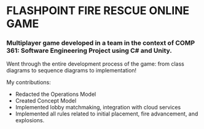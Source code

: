 # FLASHPOINT FIRE RESCUE ONLINE GAME

### Multiplayer game developed in a team in the context of COMP 361: Software Engineering Project using C# and Unity. 

Went through the entire development process of the game: from class diagrams to sequence diagrams to implementation! 

My contributions: 
- Redacted the Operations Model
- Created Concept Model 
- Implemented lobby matchmaking, integration with cloud services
- Implemented all rules related to initial placement, fire advancement, and explosions. 

